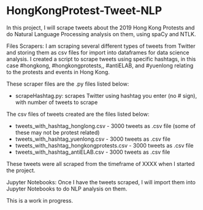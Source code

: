 # HongKongProtest-Tweet-NLP

In this project, I will scrape tweets about the 2019 Hong Kong Protests and do Natural Language Processing analysis on them, using spaCy and NTLK.


Files
Scrapers: I am scraping several different types of tweets from Twitter and storing them as csv files for import into dataframes for data science analysis. I created a script to scrape tweets using specific hashtags, in this case #hongkong, #hongkongprotests,, #antiELAB, and #yuenlong relating to the protests and events in Hong Kong. 

These scraper files are the .py files listed below:
- scrapeHashtag.py: scrapes Twitter using hashtag you enter (no # sign), with number of tweets to scrape

The csv files of tweets created are the files listed below:
- tweets_with_hashtag_honglong.csv - 3000 tweets as .csv file (some of these may not be protest related)
- tweets_with_hashtag_yuenlong.csv - 3000 tweets as .csv file 
- tweets_with_hashtag_hongkongprotests.csv - 3000 tweets as .csv file
- tweets_with_hashtag_antiELAB.csv - 3000 tweets as .csv file 

These tweets were all scraped from the timeframe of XXXX when I started the project.

Jupyter Notebooks: Once I have the tweets scraped, I will import them into Jupyter Notebooks to do NLP analysis on them.

This is a work in progress.


